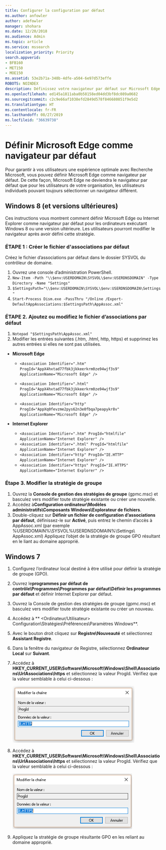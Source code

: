 ```yaml
---
title: Configurer la configuration par défaut
ms.author: anfowler
author: adefowler
manager: shohara
ms.date: 12/20/2018
ms.audience: Admin
ms.topic: article
ms.service: mssearch
localization_priority: Priority
search.appverid:
- BFB160
- MET150
- MOE150
ms.assetid: 53e2b71a-348b-4dfe-a504-6e97d573effe
ROBOTS: NOINDEX
description: Définissez votre navigateur par défaut sur Microsoft Edge ou Internet Explorer pour les utilisateurs de Recherche Microsoft.
ms.openlocfilehash: ed145a1811aba0b58158ed04dd3bf8dc089a0682
ms.sourcegitcommit: c2c9e66af1038efd2849d578f846680851f9e5d2
ms.translationtype: HT
ms.contentlocale: fr-FR
ms.lasthandoff: 08/27/2019
ms.locfileid: "36639738"
---
```

# <a name="make-microsoft-edge-the-default-browser"></a>Définir Microsoft Edge comme navigateur par défaut
  
Pour garantir à vos utilisateurs une expérience optimale avec Recherche Microsoft, vous pouvez définir Microsoft Edge comme navigateur par défaut. De cette façon, Microsoft Edge ne deviendra le navigateur par défaut que pour les utilisateurs de votre organisation, les utilisateurs individuels pouvant toujours sélectionner un navigateur différent.
  
  
## <a name="windows-8-and-later"></a>Windows 8 (et versions ultérieures)

Ces instructions vous montrent comment définir Microsoft Edge ou Internet Explorer comme navigateur par défaut pour les ordinateurs exécutant Windows 8 ou une version ultérieure. Les utilisateurs pourront modifier le navigateur après avoir défini cette stratégie.
  
### <a name="step-1-create-the-default-associations-file"></a>ÉTAPE 1 : Créer le fichier d'associations par défaut
Créez le fichier d’associations par défaut dans le dossier SYSVOL du contrôleur de domaine.

1. Ouvrez une console d’administration PowerShell.
1. `New-Item -Path "\\$env:USERDOMAIN\SYSVOL\$env:USERDNSDOMAIN" -Type Directory -Name "Settings"`
1. `$SettingsPath="\\$env:USERDOMAIN\SYSVOL\$env:USERDNSDOMAIN\Settings"`
1. `Start-Process Dism.exe -PassThru "/Online /Export-DefaultAppAssociations:$SettingsPath\AppAssoc.xml"`
    
  
### <a name="step-2-add-or-edit-the-default-associations-file"></a>ÉTAPE 2. Ajoutez ou modifiez le fichier d’associations par défaut

1. `Notepad "$SettingsPath\AppAssoc.xml"`
1. Modifier les entrées suivantes (.htm, .html, http, https) et supprimez les autres entrées si elles ne sont pas utilisées.
  - **Microsoft Edge**
    - `<Association Identifier=".htm" ProgId="AppX4hxtad77fbk3jkkeerkrm0ze94wjf3s9" ApplicationName="Microsoft Edge" />`
              
    - `<Association Identifier=".html" ProgId="AppX4hxtad77fbk3jkkeerkrm0ze94wjf3s9" ApplicationName="Microsoft Edge" />`
    - `<Association Identifier="http" ProgId="AppXq0fevzme2pys62n3e0fbqa7peapykr8v" ApplicationName="Microsoft Edge" />`
    
  - **Internet Explorer**
    
    - `<Association Identifier=".htm" ProgId="htmlfile" ApplicationName="Internet Explorer" />`        
    - `<Association Identifier=".html" ProgId="htmlfile" ApplicationName="Internet Explorer" />`
    - `<Association Identifier="http" ProgId="IE.HTTP" ApplicationName="Internet Explorer" />`
    - `<Association Identifier="https" ProgId="IE.HTTPS" ApplicationName="Internet Explorer" />`

### <a name="step-3-edit-the-group-policy"></a>Étape 3. Modifier la stratégie de groupe

1. Ouvrez la **Console de gestion des stratégies de groupe** (gpmc.msc) et basculez vers modifier toute stratégie existante ou créer une nouvelle.
1. Accédez à**Configuration ordinateur\Modèles administratifs\Composants Windows\Explorateur de fichiers**.
1. Double-cliquez sur **Définir un fichier de configuration d’associations par défaut**, définissez-le sur **Activé**, puis entrez le chemin d’accès à AppAssoc.xml (par exemple %USERDOMAIN%\SYSVOL\%USERDNSDOMAIN%\Settings\ AppAssoc.xml) Appliquez l’objet de la stratégie de groupe GPO résultant en le liant au domaine approprié.

  
## <a name="windows-7"></a>Windows 7

1. Configurez l’ordinateur local destiné à être utilisé pour définir la stratégie de groupe (GPO).
    
1. Ouvrez le**programmes par défaut de contrôle\Programmes\Programmes par défaut\Définir les programmes par défaut** et définir Internet Explorer par défaut. 
    
2. Ouvrez la Console de gestion des stratégies de groupe (gpmc.msc) et basculez vers modifier toute stratégie existante ou créer un nouveau.
    
1. Accédez à ** \<Ordinateur/Utilisateur\> Configuration\Stratégies\Préférences\Paramètres Windows**.
    
2. Avec le bouton droit cliquez sur **Registre\Nouveauté** et sélectionnez **Assistant Registre**.
    
3. Dans la fenêtre du navigateur de Registre, sélectionnez **Ordinateur Local** sur **Suivant**.
    
4. Accédez à **HKEY_CURRENT_USER\Software\Microsoft\Windows\Shell\Associations\UrlAssociations\https** et sélectionnez la valeur ProgId. Vérifiez que la valeur semblable à celui ci-dessous : 
    
    ![Sélectionner une valeur dans la modification de la chaîne ProgID](media/f6173dcc-b898-4967-8c40-4b0fe411a92b.png)
  
5. Accédez à **HKEY_CURRENT_USER\Software\Microsoft\Windows\Shell\Associations\UrlAssociations\https** et sélectionnez la valeur ProgId. Vérifiez que la valeur semblable à celui ci-dessous : 
    
    ![Sélectionner une valeur dans la modification de la chaîne ProgID pour HTTPS](media/3519e13b-4fe7-4d15-946c-82fd50fc49bb.png)
  
3. Appliquez la stratégie de groupe résultante GPO en les reliant au domaine approprié.
    
